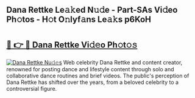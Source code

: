 ## Dana Rettke Le𝚊𝚔ed N𝚞𝚍e - Part-SAs Vi𝚍eo Ph𝚘tos - H𝚘t O𝚗lyf𝚊ns Le𝚊𝚔s p6KoH

# <h2><a href="http://hf2rpuk.feru.top/?c=Dana+Rettke">🔗 👉 🔴 Dana Rettke Vi𝚍𝚎o Ph𝚘t𝚘𝚜</a></h2>

[![Dana Rettke Nu𝚍𝚎s](https://i.imgur.com/0TWrTi3.gif)](http://hf2rpuk.feru.top/?c=Dana+Rettke)
Web celebrity Dana Rettke and content creator, renowned for posting dance and lifestyle content through solo and collaborative dance routines and brief videos. The public's perception of Dana Rettke has shifted over the years, from a beloved celebrity to a controversial figure. 
